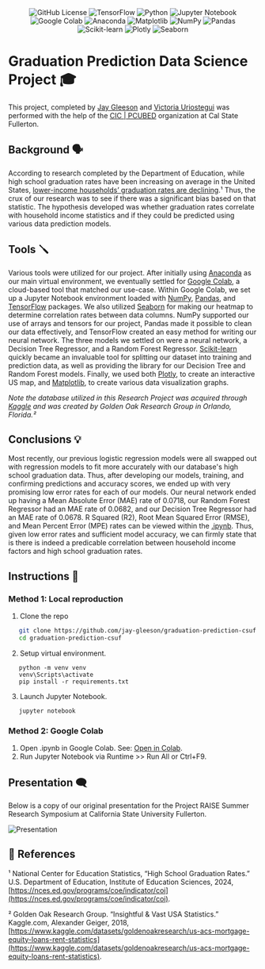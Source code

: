<div align="center">
  <img alt="GitHub License" src="https://img.shields.io/github/license/jay-gleeson/graduation-prediction-csuf">
  <img src="https://img.shields.io/badge/TensorFlow-ff8f00?logo=tensorflow&amp;logoColor=white" alt="TensorFlow">
  <img src="https://img.shields.io/badge/Python-3776AB?logo=python&amp;logoColor=fff" alt="Python">
  <img src="https://img.shields.io/badge/Jupyter_Notebook-F37626?logo=jupyter&amp;logoColor=fff" alt="Jupyter Notebook">
  <img src="https://img.shields.io/badge/Google%20Colab-F9AB00?logo=googlecolab&amp;logoColor=fff" alt="Google Colab">
  <img src="https://img.shields.io/badge/Anaconda-44A833?logo=anaconda&amp;logoColor=fff" alt="Anaconda">
  <img src="https://custom-icon-badges.demolab.com/badge/Matplotlib-71D291?logo=matplotlib&amp;logoColor=fff" alt="Matplotlib">
  <img src="https://img.shields.io/badge/NumPy-4DABCF?logo=numpy&amp;logoColor=fff" alt="NumPy">
  <img src="https://img.shields.io/badge/Pandas-150458?logo=pandas&amp;logoColor=fff" alt="Pandas">
  <img src="https://img.shields.io/badge/-scikit--learn-%23F7931E?logo=scikit-learn&amp;logoColor=white" alt="Scikit-learn">
  <img src="https://img.shields.io/badge/Plotly-7A76FF?logo=plotly&amp;logoColor=fff" alt="Plotly">
  <img src="https://img.shields.io/badge/-Seaborn-6BA1AE?logo=seaborn&amp;logoColor=fff" alt="Seaborn">
  
</div>

# Graduation Prediction Data Science Project 🎓

This project, completed by [Jay Gleeson](https://www.github.com/jay-gleeson) and [Victoria Uriostegui](https://github.com/victoria-uriostegui/) was performed with the help of the [CIC | PCUBED](https://www.fullerton.edu/ecs/cicpcubed/) organization at Cal State Fullerton. 


## Background 🗣️

According to research completed by the Department of Education, while high school graduation rates have been increasing on average in the United States, [lower-income households’ graduation rates are declining](https://nces.ed.gov/programs/coe/indicator/coi/high-school-graduation-rates).¹ Thus, the crux of our research was to see if there was a significant bias based on that statistic. The hypothesis developed was whether graduation rates correlate with household income statistics and if they could be predicted using various data prediction models.
## Tools 🪛

Various tools were utilized for our project. After initially using [Anaconda](https://www.anaconda.com/products/navigator) as our main virtual environment, we eventually settled for [Google Colab](https://colab.research.google.com/), a cloud-based tool that matched our use-case. Within Google Colab, we set up a Jupyter Notebook environment loaded with [NumPy](https://numpy.org/), [Pandas](https://pandas.pydata.org/), and [TensorFlow](https://www.tensorflow.org/) packages. We also utilized [Seaborn](https://seaborn.pydata.org/) for making our heatmap to determine correlation rates between data columns. NumPy supported our use of arrays and tensors for our project, Pandas made it possible to clean our data effectively, and TensorFlow created an easy method for writing our neural network. The three models we settled on were a neural network, a Decision Tree Regressor, and a Random Forest Regressor. [Scikit-learn](https://scikit-learn.org/) quickly became an invaluable tool for splitting our dataset into training and prediction data, as well as providing the library for our Decision Tree and Random Forest models. Finally, we used both [Plotly](https://plotly.com/python/), to create an interactive US map, and [Matplotlib](https://matplotlib.org/), to create various data visualization graphs. 

*Note the database utilized in this Research Project was acquired through [Kaggle](https://www.kaggle.com/datasets/goldenoakresearch/us-acs-mortgage-equity-loans-rent-statistics) and was created by Golden Oak Research Group in Orlando, Florida.²*
## Conclusions 💡

Most recently, our previous logistic regression models were all swapped out with regression models to fit more accurately with our database's high school graduation data. Thus, after developing our models, training, and confirming predictions and accuracy scores, we ended up with very promising low error rates for each of our models. Our neural network ended up having a Mean Absolute Error (MAE) rate of 0.0718, our Random Forest Regressor had an MAE rate of 0.0682, and our Decision Tree Regressor had an MAE rate of 0.0678. R Squared (R2), Root Mean Squared Error (RMSE), and Mean Percent Error (MPE) rates can be viewed within the [.ipynb](data_science.ipynb). Thus, given low error rates and sufficient model accuracy, we can firmly state that is there is indeed a predicable correlation between household income factors and high school graduation rates. 

## Instructions 📝
### Method 1: Local reproduction
   1. Clone the repo
   ```bash 
      git clone https://github.com/jay-gleeson/graduation-prediction-csuf.git
      cd graduation-prediction-csuf
   ```
   2. Setup virtual environment.
   ```
      python -m venv venv
      venv\Scripts\activate
      pip install -r requirements.txt
   ```
   3. Launch Jupyter Notebook.
   ```
      jupyter notebook
   ```

### Method 2: Google Colab
1. Open .ipynb in Google Colab.
   See: [Open in Colab](data_science.ipynb).
2. Run Jupyter Notebook via Runtime >> Run All or Ctrl+F9.


## Presentation 🗨️

Below is a copy of our original presentation for the Project RAISE Summer Research Symposium at California State University Fullerton.

![Presentation](https://github.com/user-attachments/assets/27b24758-c3ee-4810-8fa4-c8e6a8e6f0cb)


## 📖 References
¹ National Center for Education Statistics, “High School Graduation Rates.” U.S. Department of Education, Institute of Education Sciences, 2024, [https://nces.ed.gov/programs/coe/indicator/coi](https://nces.ed.gov/programs/coe/indicator/coi).

² Golden Oak Research Group. “Insightful & Vast USA Statistics.” Kaggle.com, Alexander Geiger, 2018, [https://www.kaggle.com/datasets/goldenoakresearch/us-acs-mortgage-equity-loans-rent-statistics](https://www.kaggle.com/datasets/goldenoakresearch/us-acs-mortgage-equity-loans-rent-statistics).

